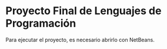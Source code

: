 # Proyecto Final de Lenguajes de Programación

Para ejecutar el proyecto, es necesario abrirlo con NetBeans.
